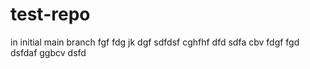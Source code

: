 # test-repo
in initial main branch
fgf
fdg
jk
dgf
sdfdsf
cghfhf
dfd
sdfa
cbv
fdgf
fgd
dsfdaf
ggbcv
dsfd
